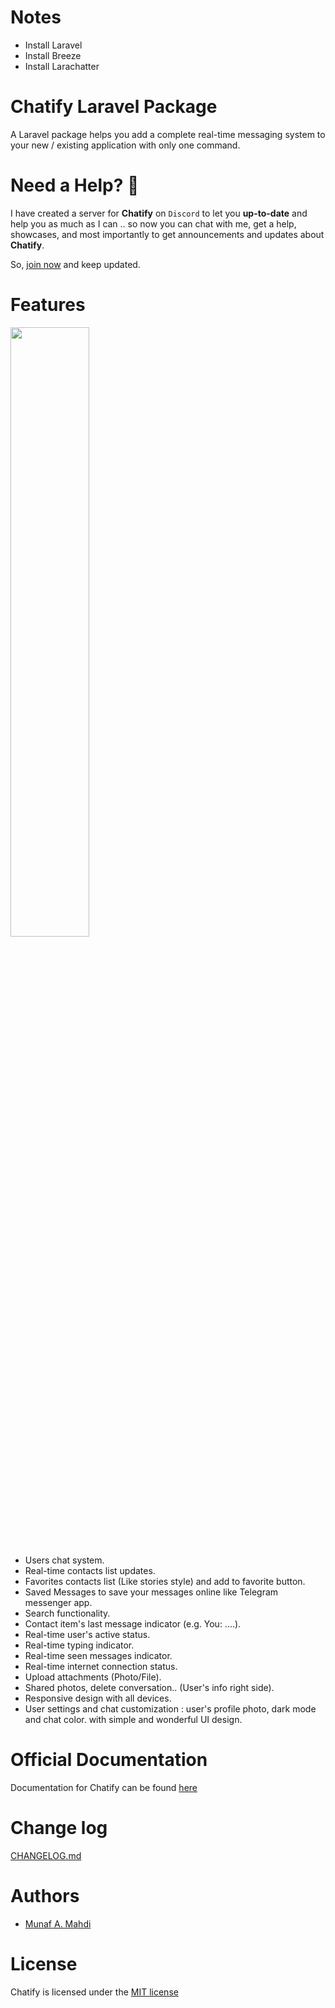 # Notes
- Install Laravel
- Install Breeze
- Install Larachatter

# Chatify Laravel Package

A Laravel package helps you add a complete real-time messaging system to your new / existing application with only one command.

# Need a Help? 📣

I have created a server for **Chatify** on `Discord` to let you **up-to-date** and help you as much as I can .. so now you can chat with me, get a help, showcases, and most importantly to get announcements and updates about **Chatify**.

So, [join now](https://discord.gg/RaxyKVykYJ) and keep updated.

# Features

 <img src="https://1.bp.blogspot.com/-KSPiLL3tq_o/XgpLmCgWAuI/AAAAAAAAA6w/n6m4k2MC1joNMgKS6Vpki2-3z92HXUvQwCLcBGAsYHQ/s1600/Screenshot%2Bfrom%2B2019-12-30%2B21-59-55.png" style="width:50%;" />

- Users chat system.
- Real-time contacts list updates.
- Favorites contacts list (Like stories style) and add to favorite button.
- Saved Messages to save your messages online like Telegram messenger app.
- Search functionality.
- Contact item's last message indicator (e.g. You: ....).
- Real-time user's active status.
- Real-time typing indicator.
- Real-time seen messages indicator.
- Real-time internet connection status.
- Upload attachments (Photo/File).
- Shared photos, delete conversation.. (User's info right side).
- Responsive design with all devices.
- User settings and chat customization : user's profile photo, dark mode and chat color.
  with simple and wonderful UI design.

# Official Documentation

Documentation for Chatify can be found [here](https://chatify.munafio.com)

# Change log

[CHANGELOG.md](https://github.com/munafio/chatify/blob/master/CHANGELOG.md)

# Authors

- [Munaf A. Mahdi](https://www.munafio.com/p/about-me.html)

# License

Chatify is licensed under the [MIT license](https://choosealicense.com/licenses/mit/)
